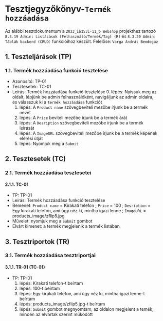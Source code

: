 # Tesztjegyzőkönyv-`Termék hozzáadása`

Az alábbi tesztdokumentum a `2023_ib153i-11_b Webshop` projekthez tartozó `8.3.19 Admin: Listázások (Felhasználó/Termék/Tag) (R)` és  `8.3.20 Admin: Táblák backend (CRUD)`  funkcióihoz készült. Felelőse: `Varga András Bendegúz` 

## 1. Teszteljárások (TP)

### 1.1. Termék hozzáadása funkció tesztelése 
- Azonosító: TP-01
- Tesztesetek: TC-01
- Leírás: Termék hozzáadása funkció tesztelése
    0. lépés: Nyissuk meg az oldalt, lépjünk be admin felhasználóként, navigáljunk az admin oldalra, és válasszuk ki a `termék hozzáadása` funkciót
    1. lépés: A `Product name` szövegbeviteli mezőbe írjunk be a termék nevét
    2. lépés: A `Price` beviteli mezőbe írjunk be a termék árát
    3. lépés: A `Desription` szövegbeviteli mezőbe írjunk be a termék leírását
    4. lépés: A `ImageURL` szövegbeviteli mezőbe írjunk be a termék képének elérési útját
    5. lépés: Nyomjuk meg a `Submit`


## 2. Tesztesetek (TC)

### 2.1. Termék hozzáadása tesztesetei

#### 2.1.1. TC-01
- TP: TP-01
- Leírás: Termék hozzáadása funkció tesztelése
- Bemenet: `Product name` = Kirakati telefon ; `Price` = 100 ; `Desription` = Egy kirakati telefon, ami úgy néz ki, mintha igazi lenne ; `ImageURL` = products_image/zflip5.jpg
- Művelet: nyomjuk meg a `Submit` gombot 
- Elvárt kimenet: a termék megjelenik a termék listában


## 3. Tesztriportok (TR)

### 3.1. Termék hozzáadása tesztriportjai

#### 3.1.1. TR-01 (TC-01)
- TP: TP-01
    1. lépés: Kirakati telefon-t beírtam
    2. lépés: 100-t beírtam 
    3. lépés: Egy kirakati telefon, ami úgy néz ki, mintha igazi lenne-t beírtam
    4. lépés: products_image/zflip5.jpg-t beírtam
    5. lépés: `Submit` gombot megnyomtam, az oldalon megjelent a temék, minden az elvártak szerint működött
    


